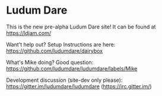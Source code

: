 # Ludum Dare

This is the new pre-alpha Ludum Dare site! It can be found at https://ldjam.com/

Want't help out? Setup Instructions are here: https://github.com/ludumdare/dairybox

What's Mike doing? Good question: https://github.com/ludumdare/ludumdare/labels/Mike

Development discussion (site-dev only please): https://gitter.im/ludumdare/ludumdare (https://irc.gitter.im/)
